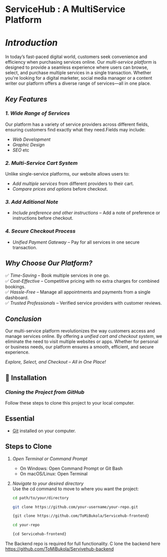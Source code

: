 # ServiceHub : A MultiService Platform  
# *Introduction*  
In today’s fast-paced digital world, customers seek convenience and efficiency when purchasing services online. Our *multi-service platform* is designed to provide a seamless experience where users can browse, select, and purchase multiple services in a single transaction. Whether you're looking for a digital marketer, social media manager or a content writer our platform offers a diverse range of services—all in one place. 
## *Key Features*  

### *1. Wide Range of Services*  
Our platform has a variety of service providers across different fields, ensuring customers find exactly what they need.Fields may include:  
- *Web Development* 
- *Graphic Design* 
- *SEO* etc

### *2. Multi-Service Cart System*  
Unlike single-service platforms, our website allows users to:  
- *Add multiple services* from different providers to their cart.  
- *Compare prices and options* before checkout.  

### *3. Add Aditional Note*  
- *Include preference and other instructions* – Add a note of preference or instructions before checkout.  

### *4. Secure Checkout Process*  
- *Unified Payment Gateway* – Pay for all services in one secure transaction.  

## *Why Choose Our Platform?*  
✅ *Time-Saving* – Book multiple services in one go.  
✅ *Cost-Effective* – Competitive pricing with no extra charges for combined bookings.  
✅ *Hassle-Free* – Manage all appointments and payments from a single dashboard.  
✅ *Trusted Professionals* – Verified service providers with customer reviews.  

## *Conclusion*  
Our multi-service platform revolutionizes the way customers access and manage services online. By offering a *unified cart and checkout system*, we eliminate the need to visit multiple websites or apps. Whether for personal or business needs, our platform ensures a smooth, efficient, and secure experience.  

*Explore, Select, and Checkout – All in One Place!* 

## 📌 Installation  
### *Cloning the Project from GitHub*
Follow these steps to clone this project to your local computer.

## Essential
- [Git](https://git-scm.com/) installed on your computer.

## Steps to Clone

1. *Open Terminal or Command Prompt*
   - On Windows: Open Command Prompt or Git Bash
   - On macOS/Linux: Open Terminal

2. *Navigate to your desired directory*  
   Use the cd command to move to where you want the project:
   ```bash
   cd path/to/your/directory

   git clone https://github.com/your-username/your-repo.git

   {git clone https://github.com/ToMiBukola/Servicehub-frontend}

   cd your-repo

   {cd Servicehub-frontend}

The Backend repo is required for full functionality. C lone the backend here https://github.com/ToMiBukola/Servivehub-backend
